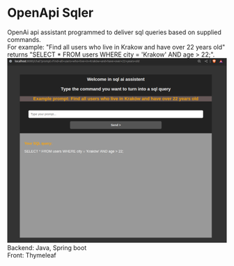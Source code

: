 # OpenApi Sqler
OpenAi api assistant programmed to deliver sql queries based on supplied commands.
<br>For example: "Find all users who live in Krakow and have over 22 years old" 
<br> returns "SELECT * FROM users WHERE city = 'Krakow' AND age > 22;".
<br>
![img.png](img.png)
<br>
Backend: Java, Spring boot
<br>
Front: Thymeleaf